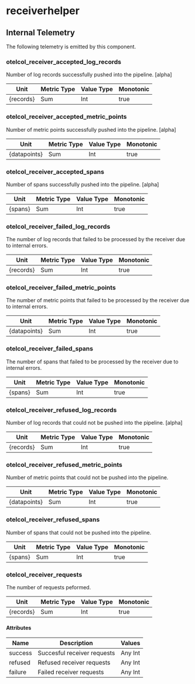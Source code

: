 [comment]: <> (Code generated by mdatagen. DO NOT EDIT.)

# receiverhelper

## Internal Telemetry

The following telemetry is emitted by this component.

### otelcol_receiver_accepted_log_records

Number of log records successfully pushed into the pipeline. [alpha]

| Unit | Metric Type | Value Type | Monotonic |
| ---- | ----------- | ---------- | --------- |
| {records} | Sum | Int | true |

### otelcol_receiver_accepted_metric_points

Number of metric points successfully pushed into the pipeline. [alpha]

| Unit | Metric Type | Value Type | Monotonic |
| ---- | ----------- | ---------- | --------- |
| {datapoints} | Sum | Int | true |

### otelcol_receiver_accepted_spans

Number of spans successfully pushed into the pipeline. [alpha]

| Unit | Metric Type | Value Type | Monotonic |
| ---- | ----------- | ---------- | --------- |
| {spans} | Sum | Int | true |

### otelcol_receiver_failed_log_records

The number of log records that failed to be processed by the receiver due to internal errors.

| Unit | Metric Type | Value Type | Monotonic |
| ---- | ----------- | ---------- | --------- |
| {records} | Sum | Int | true |

### otelcol_receiver_failed_metric_points

The number of metric points that failed to be processed by the receiver due to internal errors.

| Unit | Metric Type | Value Type | Monotonic |
| ---- | ----------- | ---------- | --------- |
| {datapoints} | Sum | Int | true |

### otelcol_receiver_failed_spans

The number of spans that failed to be processed by the receiver due to internal errors.

| Unit | Metric Type | Value Type | Monotonic |
| ---- | ----------- | ---------- | --------- |
| {spans} | Sum | Int | true |

### otelcol_receiver_refused_log_records

Number of log records that could not be pushed into the pipeline. [alpha]

| Unit | Metric Type | Value Type | Monotonic |
| ---- | ----------- | ---------- | --------- |
| {records} | Sum | Int | true |

### otelcol_receiver_refused_metric_points

Number of metric points that could not be pushed into the pipeline.

| Unit | Metric Type | Value Type | Monotonic |
| ---- | ----------- | ---------- | --------- |
| {datapoints} | Sum | Int | true |

### otelcol_receiver_refused_spans

Number of spans that could not be pushed into the pipeline.

| Unit | Metric Type | Value Type | Monotonic |
| ---- | ----------- | ---------- | --------- |
| {spans} | Sum | Int | true |

### otelcol_receiver_requests

The number of requests peformed.

| Unit | Metric Type | Value Type | Monotonic |
| ---- | ----------- | ---------- | --------- |
| {records} | Sum | Int | true |

#### Attributes

| Name | Description | Values |
| ---- | ----------- | ------ |
| success | Succesful receiver requests | Any Int |
| refused | Refused receiver requests | Any Int |
| failure | Failed receiver requests | Any Int |
